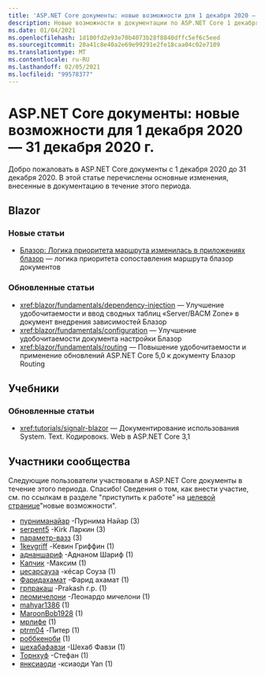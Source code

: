 ```yaml
---
title: 'ASP.NET Core документы: новые возможности для 1 декабря 2020 — 31 декабря 2020 г.'
description: Новые возможности в документации по ASP.NET Core 1 декабря 2020-31 декабря 2020.
ms.date: 01/04/2021
ms.openlocfilehash: 1d100fd2e93e70b4073b28f8840dffc5ef6c5eed
ms.sourcegitcommit: 20a41c8e40a2e69e99291e2fe18caa04c02e7109
ms.translationtype: MT
ms.contentlocale: ru-RU
ms.lasthandoff: 02/05/2021
ms.locfileid: "99578377"
---
```

# <a name="aspnet-core-docs-whats-new-for-december-1-2020---december-31-2020"></a>ASP.NET Core документы: новые возможности для 1 декабря 2020 — 31 декабря 2020 г.

Добро пожаловать в ASP.NET Core документы с 1 декабря 2020 до 31 декабря 2020. В этой статье перечислены основные изменения, внесенные в документацию в течение этого периода.

## <a name="blazor"></a>Blazor

### <a name="new-articles"></a>Новые статьи

- [Блазор: Логика приоритета маршрута изменилась в приложениях блазор](/dotnet/core/compatibility/aspnet-core/5.0/blazor-routing-logic-changed) — логика приоритета сопоставления маршрута блазор документов

### <a name="updated-articles"></a>Обновленные статьи

- <xref:blazor/fundamentals/dependency-injection> — Улучшение удобочитаемости и ввод сводных таблиц «Server/ВАСМ Zone» в документ внедрения зависимостей Блазор
- <xref:blazor/fundamentals/configuration> — Улучшение удобочитаемости документа настройки Блазор
- <xref:blazor/fundamentals/routing> — Повышение удобочитаемости и применение обновлений ASP.NET Core 5,0 к документу Блазор Routing

## <a name="tutorials"></a>Учебники

### <a name="updated-articles"></a>Обновленные статьи

- <xref:tutorials/signalr-blazor> — Документирование использования System. Text. Кодировокs. Web в ASP.NET Core 3,1

## <a name="community-contributors"></a>Участники сообщества

Следующие пользователи участвовали в ASP.NET Core документы в течение этого периода. Спасибо! Сведения о том, как внести участие, см. по ссылкам в разделе "приступить к работе" на [целевой странице](index.yml)"новые возможности".

- [пурниманайар](https://github.com/poornimanayar) -Пурнима Найар (3)
- [serpent5](https://github.com/serpent5) -Kirk Ларкин (3)
- [параметр-вазз](https://github.com/the-wazz) (3)
- [1kevgriff](https://github.com/1kevgriff) -Кевин Гриффин (1)
- [аднаншариф](https://github.com/adnanSharif) -Аднаном Шариф (1)
- [Капчик](https://github.com/CAPCHIK) -Максим (1)
- [цесарсауза](https://github.com/cesarsouza) -кéсар Соуза (1)
- [Фаридахамат](https://github.com/FaridAhamat) -Фарид ахамат (1)
- [грпракаш](https://github.com/grprakash) -Prakash г.р. (1)
- [леомичелони](https://github.com/leomicheloni) -Леонардо мичелони (1)
- [mahyar1386](https://github.com/mahyar1386) (1)
- [MaroonBob1928](https://github.com/MaroonBob1928) (1)
- [мрлифе](https://github.com/mrlife) (1)
- [ptrm04](https://github.com/ptrm04) -Питер (1)
- [роббкеноби](https://github.com/robbkenobi) (1)
- [шехабафавзи](https://github.com/shehabafawzy) -Шехаб Фавзи (1)
- [Торнхуф](https://github.com/Tornhoof) -Стефан (1)
- [янксиаоди](https://github.com/yanxiaodi) -ксиаоди Yan (1)
